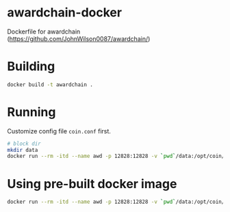# awardchain-docker
Dockerfile for awardchain (<https://github.com/JohnWilson0087/awardchain/>)


# Building

```bash
docker build -t awardchain .
```

# Running

Customize config file `coin.conf` first.

```bash
# block dir
mkdir data
docker run --rm -itd --name awd -p 12828:12828 -v `pwd`/data:/opt/coin/data -v `pwd`/coin.conf:/opt/coin/coin.conf awardchain
```

# Using pre-built docker image

```bash
docker run --rm -itd --name awd -p 12828:12828 -v `pwd`/data:/opt/coin/data -v `pwd`/coin.conf:/opt/coin/coin.conf mixhq/awardchain
```
